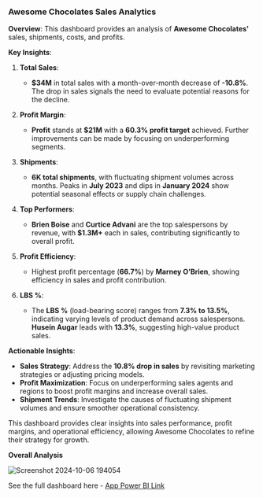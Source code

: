 

### Awesome Chocolates Sales Analytics

**Overview**:
This dashboard provides an analysis of **Awesome Chocolates'** sales, shipments, costs, and profits.

**Key Insights**:
1. **Total Sales**: 
   - **$34M** in total sales with a month-over-month decrease of **-10.8%**. The drop in sales signals the need to evaluate potential reasons for the decline.

2. **Profit Margin**: 
   - **Profit** stands at **$21M** with a **60.3% profit target** achieved. Further improvements can be made by focusing on underperforming segments.

3. **Shipments**: 
   - **6K total shipments**, with fluctuating shipment volumes across months. Peaks in **July 2023** and dips in **January 2024** show potential seasonal effects or supply chain challenges.

4. **Top Performers**:
   - **Brien Boise** and **Curtice Advani** are the top salespersons by revenue, with **$1.3M+** each in sales, contributing significantly to overall profit.

5. **Profit Efficiency**: 
   - Highest profit percentage (**66.7%**) by **Marney O’Brien**, showing efficiency in sales and profit contribution.

6. **LBS %**:
   - The **LBS %** (load-bearing score) ranges from **7.3% to 13.5%**, indicating varying levels of product demand across salespersons. **Husein Augar** leads with **13.3%**, suggesting high-value product sales.

**Actionable Insights**:
- **Sales Strategy**: Address the **10.8% drop in sales** by revisiting marketing strategies or adjusting pricing models.
- **Profit Maximization**: Focus on underperforming sales agents and regions to boost profit margins and increase overall sales.
- **Shipment Trends**: Investigate the causes of fluctuating shipment volumes and ensure smoother operational consistency.


This dashboard provides clear insights into sales performance, profit margins, and operational efficiency, allowing Awesome Chocolates to refine their strategy for growth.

**Overall Analysis**


![Screenshot 2024-10-06 194054](https://github.com/user-attachments/assets/c480233b-6afc-4398-878a-2580cb4c8cc7)


See the full dashboard here - [App Power BI Link](https://app.powerbi.com/links/ScPE_i9SPE?ctid=a94ff1ad-e704-467a-a598-31836c8cf544&pbi_source=linkShare)
